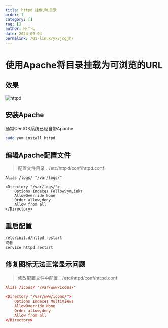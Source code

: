 ```yaml
---
title: httpd 挂载URL目录
order: 1
category: []
tag: []
author: H·T·L
date: 2024-09-04
permalink: /01-linux/yx7jcgjh/
---
```


# 使用Apache将目录挂载为可浏览的URL

## 效果

![httpd](https://images.hicoding.top/i/2024/09/04/jwzn0s-3.webp)

<!-- more -->

## 安装Apache

通常CentOS系统已经自带Apache

```bash
sudo yum install httpd
```

## 编辑Apache配置文件

> 配置文件目录：/etc/httpd/conf/httpd.conf

```
Alias /logs/ "/var/logs/"

<Directory "/var/logs/">
    Options Indexes FollowSymLinks
    AllowOverride None
    Order allow,deny
    Allow from all
</Directory>
```

## 重启配置

```bash
/etc/init.d/httpd restart
或者
service httpd restart
```





## 修复图标无法正常显示问题

> 修改配置文件中配置：/etc/httpd/conf/httpd.conf

```conf
Alias /icons/ "/var/www/icons/"

<Directory "/var/www/icons/">
    Options Indexes MultiViews
    AllowOverride None
    Order allow,deny
    Allow from all
</Directory>
```









